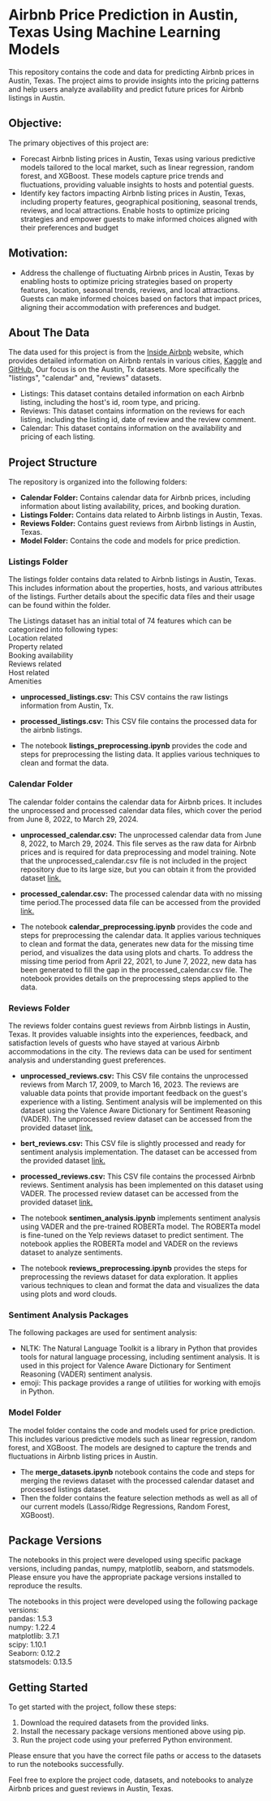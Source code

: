 # Airbnb Price Prediction in Austin, Texas Using Machine Learning Models

This repository contains the code and data for predicting Airbnb prices in Austin, Texas. The project aims to provide insights into the pricing patterns and help users analyze availability and predict future prices for Airbnb listings in Austin.

## Objective:
The primary objectives of this project are:

*  Forecast Airbnb listing prices in Austin, Texas using various predictive models tailored to the local market, such as linear regression, random forest, and XGBoost. These models capture price trends and fluctuations, providing valuable insights to hosts and potential guests.
*  Identify key factors impacting Airbnb listing prices in Austin, Texas, including property features, geographical positioning, seasonal trends, reviews, and local attractions. Enable hosts to optimize pricing strategies and empower guests to make informed choices aligned with their preferences and budget

## Motivation:

*  Address the challenge of fluctuating Airbnb prices in Austin, Texas by enabling hosts to optimize pricing strategies based on property features, location, seasonal trends, reviews, and local attractions. Guests can make informed choices based on factors that impact prices, aligning their accommodation with preferences and budget.

## About The Data

The data used for this project is from the [Inside Airbnb](http://insideairbnb.com/get-the-data) website, which provides detailed information on Airbnb rentals in various cities, [Kaggle](https://www.kaggle.com/datasets/clnguyen/austinairbnbs20191112) and [GitHub.](https://github.com/PreetJhanglani/AirBnB-Austin) Our focus is on the Austin, Tx datasets. More specifically the "listings", "calendar" and, "reviews" datasets. 

*  Listings: This dataset contains detailed information on each Airbnb listing, including the host's id, room type, and pricing.
*  Reviews: This dataset contains information on the reviews for each listing, including the listing id, date of review and the review comment.
*   Calendar: This dataset contains information on the availability and pricing of each listing.



## Project Structure
The repository is organized into the following folders:

*  **Calendar Folder:** Contains calendar data for Airbnb prices, including information about listing availability, prices, and booking duration.
*  **Listings Folder:** Contains data related to Airbnb listings in Austin, Texas.
*  **Reviews Folder:** Contains guest reviews from Airbnb listings in Austin, Texas.
*  **Model Folder:** Contains the code and models for price prediction.

### Listings Folder
The listings folder contains data related to Airbnb listings in Austin, Texas. This includes information about the properties, hosts, and various attributes of the listings. Further details about the specific data files and their usage can be found within the folder.

The Listings dataset has an initial total of 74 features which can be categorized into following types:   <br>
Location related <br>
Property related <br>
Booking availability <br>
Reviews related <br>
Host related <br>
Amenities <br>

*  **unprocessed_listings.csv:** This CSV contains the raw listings information from Austin, Tx.

*  **processed_listings.csv:** This CSV file contains the processed data for the airbnb listings. 

*  The notebook **listings_preprocessing.ipynb** provides the code and steps for preprocessing the listing data. It applies various techniques to clean and format the data.

### Calendar Folder

The calendar folder contains the calendar data for Airbnb prices. It includes the unprocessed and processed calendar data files, which cover the period from June 8, 2022, to March 29, 2024.

*  **unprocessed_calendar.csv:** The unprocessed calendar data from June 8, 2022, to March 29, 2024. This file serves as the raw data for Airbnb prices and is required for data preprocessing and model training. Note that the unprocessed_calendar.csv file is not included in the project repository due to its large size, but you can obtain it from the provided dataset [link.](https://drive.google.com/file/d/1PAUs5dKBzr9YGiPUZ9wX-mh7j1xU7XA3/view?usp=drive_link)

*  **processed_calendar.csv:** The processed calendar data with no missing time period.The processed data file can be accessed from the provided [link.](https://drive.google.com/file/d/1m4rKk1EuiXX1gBwAHv835HLzcTidprRX/view?usp=drive_link)
  
*  The notebook **calendar_preprocessing.ipynb** provides the code and steps for preprocessing the calendar data. It applies various techniques to clean and format the data, generates new data for the missing time period, and visualizes the data using plots and charts. To address the missing time period from April 22, 2021, to June 7, 2022, new data has been generated to fill the gap in the processed_calendar.csv file. The notebook provides details on the preprocessing steps applied to the data.

### Reviews Folder

The reviews folder contains guest reviews from Airbnb listings in Austin, Texas. It provides valuable insights into the experiences, feedback, and satisfaction levels of guests who have stayed at various Airbnb accommodations in the city. The reviews data can be used for sentiment analysis and understanding guest preferences.

*  **unprocessed_reviews.csv:** This CSV file contains the unprocessed reviews from March 17, 2009, to March 16, 2023. The reviews are valuable data points that provide important feedback on the guest's experience with a listing. Sentiment analysis will be implemented on this dataset using the Valence Aware Dictionary for Sentiment Reasoning (VADER). The unprocessed review dataset can be accessed from the provided dataset [link.](https://drive.google.com/file/d/1fZoeCFgwXsmnkGZ6Y-35U3pV-TiGOaxf/view?usp=drive_link)
  
*  **bert_reviews.csv:** This CSV file is slightly processed and ready for sentiment analysis implementation. The dataset can be accessed from the provided dataset [link.](https://drive.google.com/file/d/1Oj8-dwb_X5dHOI-_b0ZuMM3c1ewhuRba/view?usp=drive_link)
  
*  **processed_reviews.csv:** This CSV file contains the processed Airbnb reviews. Sentiment analysis has been implemented on this dataset using VADER. The processed review dataset can be accessed from the provided dataset [link.](https://drive.google.com/file/d/1wPvDpL23QYRgMDcG057o8jWMZsKwfWFE/view?usp=drive_link)

*  The notebook **sentimen_analysis.ipynb** implements sentiment analysis using VADER and the pre-trained ROBERTa model. The ROBERTa model is fine-tuned on the Yelp reviews dataset to predict sentiment. The notebook applies the ROBERTa model and VADER on the reviews dataset to analyze sentiments.
  
*  The notebook **reviews_preprocessing.ipynb** provides the steps for preprocessing the reviews dataset for data exploration. It applies various techniques to clean and format the data and visualizes the data using plots and word clouds.

### Sentiment Analysis Packages

The following packages are used for sentiment analysis:

*  NLTK: The Natural Language Toolkit is a library in Python that provides tools for natural language processing, including sentiment analysis. It is used in this project for Valence Aware Dictionary for Sentiment Reasoning (VADER) sentiment analysis.
*  emoji: This package provides a range of utilities for working with emojis in Python.


### Model Folder
The model folder contains the code and models used for price prediction. This includes various predictive models such as linear regression, random forest, and XGBoost. The models are designed to capture the trends and fluctuations in Airbnb listing prices in Austin.

*  The **merge_datasets.ipynb** notebook contains the code and steps for merging the reviews dataset with the processed calendar dataset and processed listings dataset.
*  Then the folder contains the feature selection methods as well as all of our current models (Lasso/Ridge Regressions, Random Forest, XGBoost).

## Package Versions
The notebooks in this project were developed using specific package versions, including pandas, numpy, matplotlib, seaborn, and statsmodels. Please ensure you have the appropriate package versions installed to reproduce the results.

The notebooks in this project were developed using the following package versions: <br>
pandas: 1.5.3 <br>
numpy: 1.22.4 <br>
matplotlib: 3.7.1 <br>
scipy: 1.10.1 <br>
Seaborn: 0.12.2 <br>
statsmodels: 0.13.5 <br>

## Getting Started

To get started with the project, follow these steps:

1.  Download the required datasets from the provided links.
2.  Install the necessary package versions mentioned above using pip.
3.  Run the project code using your preferred Python environment.

Please ensure that you have the correct file paths or access to the datasets to run the notebooks successfully.

Feel free to explore the project code, datasets, and notebooks to analyze Airbnb prices and guest reviews in Austin, Texas.






